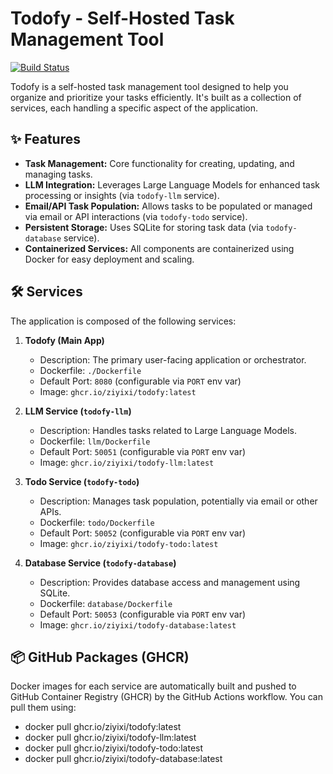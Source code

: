 # Todofy - Self-Hosted Task Management Tool

[![Build Status](https://github.com/ziyixi/todofy/actions/workflows/todofy-build.yml/badge.svg)](https://github.com/ziyixi/todofy/actions/workflows/todofy-build.yml)

Todofy is a self-hosted task management tool designed to help you organize and prioritize your tasks efficiently. It's built as a collection of services, each handling a specific aspect of the application.

## ✨ Features

* **Task Management:** Core functionality for creating, updating, and managing tasks.
* **LLM Integration:** Leverages Large Language Models for enhanced task processing or insights (via `todofy-llm` service).
* **Email/API Task Population:** Allows tasks to be populated or managed via email or API interactions (via `todofy-todo` service).
* **Persistent Storage:** Uses SQLite for storing task data (via `todofy-database` service).
* **Containerized Services:** All components are containerized using Docker for easy deployment and scaling.

## 🛠️ Services

The application is composed of the following services:

1.  **Todofy (Main App)**
    * Description: The primary user-facing application or orchestrator.
    * Dockerfile: `./Dockerfile`
    * Default Port: `8080` (configurable via `PORT` env var)
    * Image: `ghcr.io/ziyixi/todofy:latest`

2.  **LLM Service (`todofy-llm`)**
    * Description: Handles tasks related to Large Language Models.
    * Dockerfile: `llm/Dockerfile`
    * Default Port: `50051` (configurable via `PORT` env var)
    * Image: `ghcr.io/ziyixi/todofy-llm:latest`

3.  **Todo Service (`todofy-todo`)**
    * Description: Manages task population, potentially via email or other APIs.
    * Dockerfile: `todo/Dockerfile`
    * Default Port: `50052` (configurable via `PORT` env var)
    * Image: `ghcr.io/ziyixi/todofy-todo:latest`

4.  **Database Service (`todofy-database`)**
    * Description: Provides database access and management using SQLite.
    * Dockerfile: `database/Dockerfile`
    * Default Port: `50053` (configurable via `PORT` env var)
    * Image: `ghcr.io/ziyixi/todofy-database:latest`

## 📦 GitHub Packages (GHCR)

Docker images for each service are automatically built and pushed to GitHub Container Registry (GHCR) by the GitHub Actions workflow. You can pull them using:

* docker pull ghcr.io/ziyixi/todofy:latest
* docker pull ghcr.io/ziyixi/todofy-llm:latest
* docker pull ghcr.io/ziyixi/todofy-todo:latest
* docker pull ghcr.io/ziyixi/todofy-database:latest
